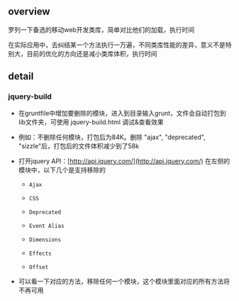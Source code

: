 ## overview


罗列一下备选的移动web开发类库，简单对比他们的加载，执行时间

在实际应用中，去纠结某一个方法执行一万遍，不同类库性能的差异，意义不是特别大，目前的优化的方向还是减小类库体积，执行时间

## detail

### jquery-build

- 在gruntfile中增加要删除的模块，进入到目录输入grunt，文件会自动打包到lib文件夹，可使用 jquery-build.html 调试&查看效果

- 例如：不删除任何模块，打包后为84K。删除  "ajax", "deprecated", "sizzle"后，打包后的文件体积减少到了58k

- 打开jquery API：[http://api.jquery.com/](http://api.jquery.com/) 在左侧的模块中，以下几个是支持移除的

  + `Ajax`

  + `CSS`

  + `Deprecated`

  + `Event Alias`

  + `Dimensions`

  + `Effects`

  + `Offset`

- 可以看一下对应的方法，移除任何一个模块，这个模块里面对应的所有方法将不再可用









